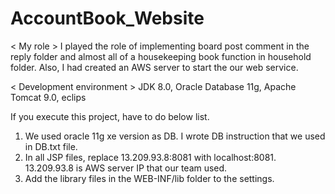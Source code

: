 # AccountBook_Website


< My role >
I played the role of implementing board post comment in the reply folder and almost all of a housekeeping book function in household folder.
Also, I had created an AWS server to start the our web service.


< Development environment >
JDK 8.0, Oracle Database 11g, Apache Tomcat 9.0, eclips


If you execute this project, have to do below list.

1. We used oracle 11g xe version as DB. I wrote DB instruction that we used in DB.txt file.
2. In all JSP files, replace 13.209.93.8:8081 with localhost:8081.
   13.209.93.8 is AWS server IP that our team used.
3. Add the library files in the WEB-INF/lib folder to the settings.
